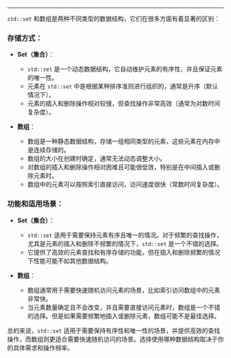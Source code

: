 ***
`std::set` 和数组是两种不同类型的数据结构，它们在很多方面有着显著的区别：

### 存储方式：

- **Set（集合）**：
  - `std::set` 是一个动态数据结构，它自动维护元素的有序性，并且保证元素的唯一性。
  - 元素在 `std::set` 中是根据某种排序准则进行组织的，通常是升序（默认情况下）。
  - 元素的插入和删除操作相对较慢，但查找操作非常高效（通常为对数时间复杂度）。

- **数组**：
  - 数组是一种静态数据结构，存储一组相同类型的元素，这些元素在内存中是连续存储的。
  - 数组的大小在创建时确定，通常无法动态调整大小。
  - 对数组的插入和删除操作相对困难且可能很低效，特别是在中间插入或删除元素时。
  - 数组中的元素可以按照索引直接访问，访问速度很快（常数时间复杂度）。

### 功能和适用场景：

- **Set（集合）**：
  - `std::set` 适用于需要保持元素有序且唯一的情况。对于频繁的查找操作，尤其是元素的插入和删除不频繁的情况下，`std::set` 是一个不错的选择。
  - 它提供了高效的元素查找和有序存储的功能，但在插入和删除频繁的情况下性能可能不如其他数据结构。

- **数组**：
  - 数组通常用于需要快速随机访问元素的场景，比如索引访问数组中的元素非常快。
  - 当元素数量确定且不会改变，并且需要直接访问元素时，数组是一个不错的选择。但是如果需要频繁地插入或删除元素，数组可能不是最佳选择。

总的来说，`std::set` 适用于需要保持有序性和唯一性的场景，并提供高效的查找操作，而数组则更适合需要快速随机访问的场景。选择使用哪种数据结构取决于你的具体需求和操作频率。